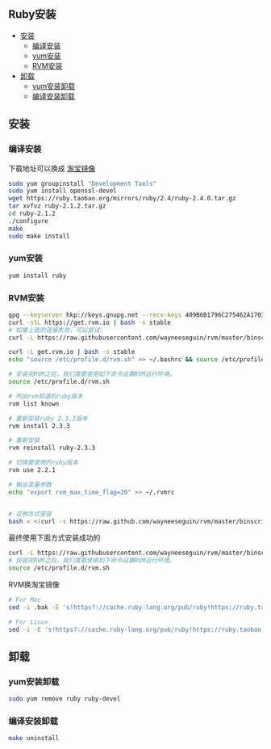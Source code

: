 Ruby安装
---

<!-- TOC -->

- [安装](#安装)
  - [编译安装](#编译安装)
  - [yum安装](#yum安装)
  - [RVM安装](#rvm安装)
- [卸载](#卸载)
  - [yum安装卸载](#yum安装卸载)
  - [编译安装卸载](#编译安装卸载)

<!-- /TOC -->

## 安装

### 编译安装

下载地址可以换成 [淘宝镜像](https://ruby.taobao.org/mirrors/ruby/2.4/)

```bash
sudo yum groupinstall "Development Tools"
sudo yum install openssl-devel
wget https://ruby.taobao.org/mirrors/ruby/2.4/ruby-2.4.0.tar.gz
tar xvfvz ruby-2.1.2.tar.gz
cd ruby-2.1.2
./configure
make
sudo make install

```

### yum安装

```bash
yum install ruby
```

### RVM安装

```bash
gpg --keyserver hkp://keys.gnupg.net --recv-keys 409B6B1796C275462A1703113804BB82D39DC0E3
curl -sSL https://get.rvm.io | bash -s stable
# 如果上面的连接失败，可以尝试: 
curl -L https://raw.githubusercontent.com/wayneeseguin/rvm/master/binscripts/rvm-installer | bash -s stable

curl -L get.rvm.io | bash -s stable  
echo "source /etc/profile.d/rvm.sh" >> ~/.bashrc && source /etc/profile.d/rvm.sh  

# 安装完RVM之后，我们需要使用如下命令设置RVM运行环境。
source /etc/profile.d/rvm.sh  

# 列出rvm知道的ruby版本
rvm list known  

# 重新安装ruby 2.3.3版本
rvm install 2.3.3

# 重新安装
rvm reinstall ruby-2.3.3

# 切换要使用的ruby版本
rvm use 2.2.1

# 输出变量参数
echo "export rvm_max_time_flag=20" >> ~/.rvmrc  


# 这种方式安装
bash < <(curl -s https://raw.github.com/wayneeseguin/rvm/master/binscripts/rvm-installer)
```

最终使用下面方式安装成功的

```bash
curl -L https://raw.githubusercontent.com/wayneeseguin/rvm/master/binscripts/rvm-installer | bash -s stable
# 安装完RVM之后，我们需要使用如下命令设置RVM运行环境。
source /etc/profile.d/rvm.sh  
```

RVM换淘宝镜像

```bash
# For Mac
sed -i .bak -E 's!https?://cache.ruby-lang.org/pub/ruby!https://ruby.taobao.org/mirrors/ruby!' $rvm_path/config/db

# For Linux
sed -i -E 's!https?://cache.ruby-lang.org/pub/ruby!https://ruby.taobao.org/mirrors/ruby!' $rvm_path/config/db
```

## 卸载

### yum安装卸载

```bash
sudo yum remove ruby ruby-devel
```

### 编译安装卸载


```bash
make uninstall
```
